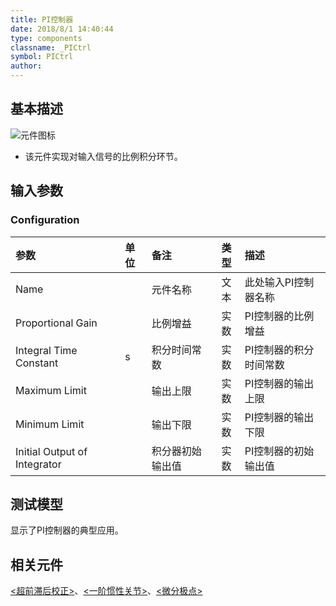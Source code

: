 ```yaml
---
title: PI控制器
date: 2018/8/1 14:40:44
type: components
classname: _PICtrl
symbol: PICtrl
author: 
---
```

## <span id="comp_desc">基本描述</span>
![元件图标]()

+ 该元件实现对输入信号的比例积分环节。

## <span id="comp_params">输入参数</span>
### <span id="comp_params_group_Configuration">Configuration</span>
| 参数 | 单位 | 备注 | 类型 | 描述 |
| :--- | :--- | :--- | :--: | :--- |
| <span id="comp_params_param_Name">Name</span> |  | 元件名称 | 文本 | 此处输入PI控制器名称 |
| <span id="comp_params_param_Gain">Proportional Gain</span> |  | 比例增益 | 实数 | PI控制器的比例增益 |
| <span id="comp_params_param_Tc">Integral Time Constant</span> | s | 积分时间常数 | 实数 | PI控制器的积分时间常数 |
| <span id="comp_params_param_Max">Maximum Limit</span> |  | 输出上限 | 实数 | PI控制器的输出上限 |
| <span id="comp_params_param_Min">Minimum Limit</span> |  | 输出下限 | 实数 | PI控制器的输出下限 |
| <span id="comp_params_param_Init">Initial Output of Integrator</span> |  | 积分器初始输出值 | 实数 | PI控制器的初始输出值 |

[Name]: #comp_params_param_Name "Name"
[Proportional Gain]: #comp_params_param_Gain "Proportional Gain"
[Integral Time Constant]: #comp_params_param_Tc "Integral Time Constant"
[Maximum Limit]: #comp_params_param_Max "Maximum Limit"
[Minimum Limit]: #comp_params_param_Min "Minimum Limit"
[Initial Output of Integrator]: #comp_params_param_Init "Initial Output of Integrator"

## <span id="comp_example">测试模型</span>
[<test PICtrl>](<test link>)显示了PI控制器的典型应用。

## <span id="comp_seealso">相关元件</span>
[<超前滞后校正>](<test link>)、[<一阶惯性关节>](<test link>)、[<微分极点>](<test link>)




